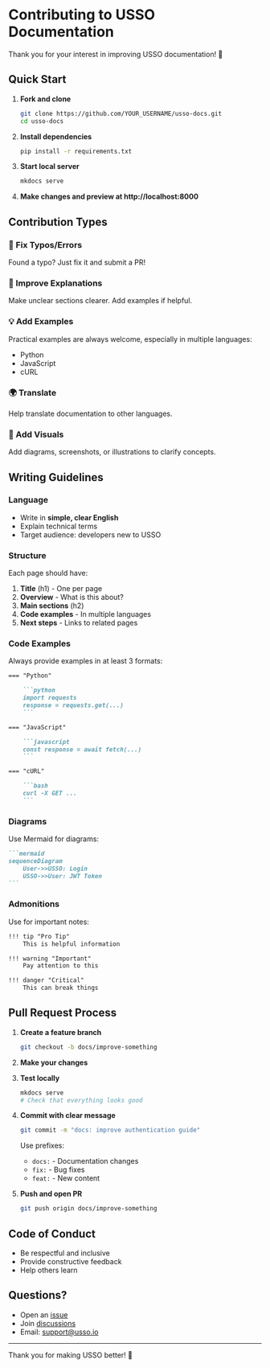 # Contributing to USSO Documentation

Thank you for your interest in improving USSO documentation! 🎉

## Quick Start

1. **Fork and clone**

   ```bash
   git clone https://github.com/YOUR_USERNAME/usso-docs.git
   cd usso-docs
   ```

2. **Install dependencies**

   ```bash
   pip install -r requirements.txt
   ```

3. **Start local server**

   ```bash
   mkdocs serve
   ```

4. **Make changes and preview at http://localhost:8000**

## Contribution Types

### 🐛 Fix Typos/Errors

Found a typo? Just fix it and submit a PR!

### 📝 Improve Explanations

Make unclear sections clearer. Add examples if helpful.

### 💡 Add Examples

Practical examples are always welcome, especially in multiple languages:
- Python
- JavaScript
- cURL

### 🌍 Translate

Help translate documentation to other languages.

### 📸 Add Visuals

Add diagrams, screenshots, or illustrations to clarify concepts.

## Writing Guidelines

### Language

- Write in **simple, clear English**
- Explain technical terms
- Target audience: developers new to USSO

### Structure

Each page should have:
1. **Title** (h1) - One per page
2. **Overview** - What is this about?
3. **Main sections** (h2)
4. **Code examples** - In multiple languages
5. **Next steps** - Links to related pages

### Code Examples

Always provide examples in at least 3 formats:

````markdown
=== "Python"

    ```python
    import requests
    response = requests.get(...)
    ```

=== "JavaScript"

    ```javascript
    const response = await fetch(...)
    ```

=== "cURL"

    ```bash
    curl -X GET ...
    ```
````

### Diagrams

Use Mermaid for diagrams:

````markdown
```mermaid
sequenceDiagram
    User->>USSO: Login
    USSO->>User: JWT Token
```
````

### Admonitions

Use for important notes:

```markdown
!!! tip "Pro Tip"
    This is helpful information

!!! warning "Important"
    Pay attention to this

!!! danger "Critical"
    This can break things
```

## Pull Request Process

1. **Create a feature branch**

   ```bash
   git checkout -b docs/improve-something
   ```

2. **Make your changes**

3. **Test locally**

   ```bash
   mkdocs serve
   # Check that everything looks good
   ```

4. **Commit with clear message**

   ```bash
   git commit -m "docs: improve authentication guide"
   ```

   Use prefixes:
   - `docs:` - Documentation changes
   - `fix:` - Bug fixes
   - `feat:` - New content

5. **Push and open PR**

   ```bash
   git push origin docs/improve-something
   ```

## Code of Conduct

- Be respectful and inclusive
- Provide constructive feedback
- Help others learn

## Questions?

- Open an [issue](https://github.com/ussoio/usso-docs/issues)
- Join [discussions](https://github.com/ussoio/usso/discussions)
- Email: support@usso.io

---

Thank you for making USSO better! 🙏

